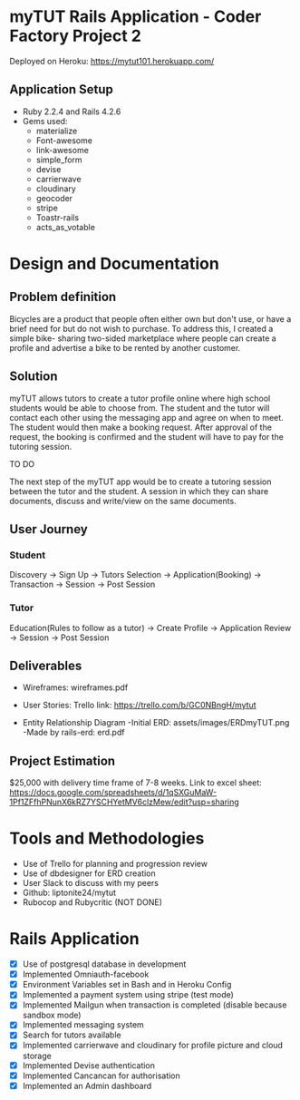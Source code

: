 # myTUT Rails Application - Coder Factory Project 2

Deployed on Heroku:
https://mytut101.herokuapp.com/

## Application Setup

- Ruby 2.2.4 and Rails 4.2.6
- Gems used:
  * materialize
  * Font-awesome
  * link-awesome
  * simple_form
  * devise
  * carrierwave
  * cloudinary
  * geocoder
  * stripe
  * Toastr-rails
  * acts_as_votable


# Design and Documentation

## Problem definition

Bicycles are a product that people often either own but don't use, or have a brief
need for but do not wish to purchase. To address this, I created a simple bike-
sharing two-sided marketplace where people can create a profile and advertise
a bike to be rented by another customer.

## Solution

myTUT allows tutors to create a tutor profile online where high school students
would be able to choose from. The student and the tutor will contact each other
using the messaging app and agree on when to meet. The student would then make
a booking request. After approval of the request, the booking is confirmed and
the student will have to pay for the tutoring session.

TO DO

The next step of the myTUT app would be to create a tutoring session between the
tutor and the student. A session in which they can share documents, discuss and
write/view on the same documents.

## User Journey

### Student

Discovery -> Sign Up -> Tutors Selection -> Application(Booking) -> Transaction
-> Session -> Post Session

### Tutor

Education(Rules to follow as a tutor) -> Create Profile -> Application Review
-> Session -> Post Session

## Deliverables

- Wireframes: wireframes.pdf

- User Stories: Trello link: https://trello.com/b/GC0NBngH/mytut

- Entity Relationship Diagram
 -Initial ERD: assets/images/ERDmyTUT.png
 -Made by rails-erd: erd.pdf

## Project Estimation

$25,000 with delivery time frame of 7-8 weeks.
Link to excel sheet: https://docs.google.com/spreadsheets/d/1qSXGuMaW-1Pf1ZFfhPNunX6kRZ7YSCHYetMV6clzMew/edit?usp=sharing

# Tools and Methodologies

* Use of Trello for planning and progression review
* Use of dbdesigner for ERD creation
* User Slack to discuss with my peers
* Github: liptonite24/mytut
* Rubocop and Rubycritic (NOT DONE)

# Rails Application

- [x] Use of postgresql database in development
- [x] Implemented Omniauth-facebook
- [x] Environment Variables set in Bash and in Heroku Config
- [x] Implemented a payment system using stripe (test mode)
- [x] Implemented Mailgun when transaction is completed (disable because sandbox mode)
- [x] Implemented messaging system
- [x] Search for tutors available
- [x] Implemented carrierwave and cloudinary for profile picture and cloud storage
- [x] Implemented Devise authentication
- [x] Implemented Cancancan for authorisation
- [x] Implemented an Admin dashboard
